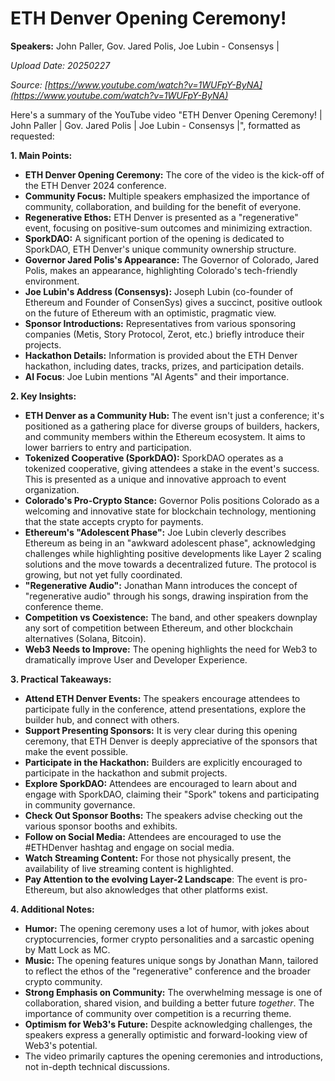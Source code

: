 # ETH Denver Opening Ceremony!

**Speakers:** John Paller, Gov. Jared Polis, Joe Lubin - Consensys |


*Upload Date: 20250227*

*Source: [https://www.youtube.com/watch?v=1WUFpY-ByNA](https://www.youtube.com/watch?v=1WUFpY-ByNA)*

Here's a summary of the YouTube video "ETH Denver Opening Ceremony! | John Paller | Gov. Jared Polis | Joe Lubin - Consensys |", formatted as requested:

**1. Main Points:**

*   **ETH Denver Opening Ceremony:**  The core of the video is the kick-off of the ETH Denver 2024 conference.
*   **Community Focus:**  Multiple speakers emphasized the importance of community, collaboration, and building for the benefit of everyone.
*   **Regenerative Ethos:**  ETH Denver is presented as a "regenerative" event, focusing on positive-sum outcomes and minimizing extraction.
*   **SporkDAO:** A significant portion of the opening is dedicated to SporkDAO, ETH Denver's unique community ownership structure.
*   **Governor Jared Polis's Appearance:** The Governor of Colorado, Jared Polis, makes an appearance, highlighting Colorado's tech-friendly environment.
*   **Joe Lubin's Address (Consensys):** Joseph Lubin (co-founder of Ethereum and Founder of ConsenSys) gives a succinct, positive outlook on the future of Ethereum with an optimistic, pragmatic view.
*   **Sponsor Introductions:** Representatives from various sponsoring companies (Metis, Story Protocol, Zerot, etc.) briefly introduce their projects.
*   **Hackathon Details:** Information is provided about the ETH Denver hackathon, including dates, tracks, prizes, and participation details.
*	**AI Focus**: Joe Lubin mentions "AI Agents" and their importance.

**2. Key Insights:**

*   **ETH Denver as a Community Hub:**  The event isn't just a conference; it's positioned as a gathering place for diverse groups of builders, hackers, and community members within the Ethereum ecosystem.  It aims to lower barriers to entry and participation.
*   **Tokenized Cooperative (SporkDAO):**  SporkDAO operates as a tokenized cooperative, giving attendees a stake in the event's success.  This is presented as a unique and innovative approach to event organization.
*   **Colorado's Pro-Crypto Stance:** Governor Polis positions Colorado as a welcoming and innovative state for blockchain technology, mentioning that the state accepts crypto for payments.
*   **Ethereum's "Adolescent Phase":** Joe Lubin cleverly describes Ethereum as being in an "awkward adolescent phase", acknowledging challenges while highlighting positive developments like Layer 2 scaling solutions and the move towards a decentralized future. The protocol is growing, but not yet fully coordinated.
*   **"Regenerative Audio":** Jonathan Mann introduces the concept of "regenerative audio" through his songs, drawing inspiration from the conference theme.
*	**Competition vs Coexistence:** The band, and other speakers downplay any sort of competition between Ethereum, and other blockchain alternatives (Solana, Bitcoin).
* **Web3 Needs to Improve:** The opening highlights the need for Web3 to dramatically improve User and Developer Experience.

**3. Practical Takeaways:**

*   **Attend ETH Denver Events:** The speakers encourage attendees to participate fully in the conference, attend presentations, explore the builder hub, and connect with others.
*	**Support Presenting Sponsors:** It is very clear during this opening ceremony, that ETH Denver is deeply appreciative of the sponsors that make the event possible.
*   **Participate in the Hackathon:** Builders are explicitly encouraged to participate in the hackathon and submit projects.
*   **Explore SporkDAO:** Attendees are encouraged to learn about and engage with SporkDAO, claiming their "Spork" tokens and participating in community governance.
*   **Check Out Sponsor Booths:** The speakers advise checking out the various sponsor booths and exhibits.
*   **Follow on Social Media:** Attendees are encouraged to use the #ETHDenver hashtag and engage on social media.
*   **Watch Streaming Content:**  For those not physically present, the availability of live streaming content is highlighted.
* **Pay Attention to the evolving Layer-2 Landscape**: The event is pro-Ethereum, but also aknowledges that other platforms exist.

**4. Additional Notes:**

* **Humor:** The opening ceremony uses a lot of humor, with jokes about cryptocurrencies, former crypto personalities and a sarcastic opening by Matt Lock as MC.
* **Music:** The opening features unique songs by Jonathan Mann, tailored to reflect the ethos of the "regenerative" conference and the broader crypto community.
* **Strong Emphasis on Community:** The overwhelming message is one of collaboration, shared vision, and building a better future *together*.  The importance of community over competition is a recurring theme.
* **Optimism for Web3's Future:** Despite acknowledging challenges, the speakers express a generally optimistic and forward-looking view of Web3's potential.
* The video primarily captures the opening ceremonies and introductions, not in-depth technical discussions.